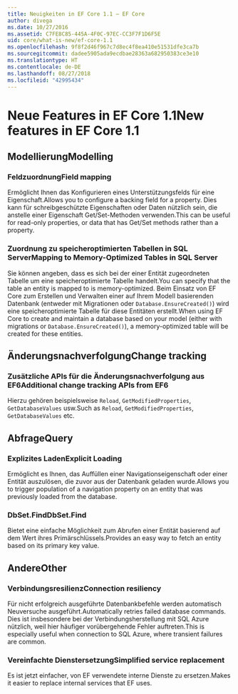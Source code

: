 ```yaml
---
title: Neuigkeiten in EF Core 1.1 – EF Core
author: divega
ms.date: 10/27/2016
ms.assetid: C7FE8C85-445A-4F0C-97EC-CC3F7F1D6F5E
uid: core/what-is-new/ef-core-1.1
ms.openlocfilehash: 9f8f2d46f967c7d8ec4f8ea410e51531dfe3ca7b
ms.sourcegitcommit: dadee5905ada9ecdbae28363a682950383ce3e10
ms.translationtype: HT
ms.contentlocale: de-DE
ms.lasthandoff: 08/27/2018
ms.locfileid: "42995434"
---
```

# <a name="new-features-in-ef-core-11"></a><span data-ttu-id="a54bb-102">Neue Features in EF Core 1.1</span><span class="sxs-lookup"><span data-stu-id="a54bb-102">New features in EF Core 1.1</span></span>

## <a name="modelling"></a><span data-ttu-id="a54bb-103">Modellierung</span><span class="sxs-lookup"><span data-stu-id="a54bb-103">Modelling</span></span>
### <a name="field-mapping"></a><span data-ttu-id="a54bb-104">Feldzuordnung</span><span class="sxs-lookup"><span data-stu-id="a54bb-104">Field mapping</span></span>
<span data-ttu-id="a54bb-105">Ermöglicht Ihnen das Konfigurieren eines Unterstützungsfelds für eine Eigenschaft.</span><span class="sxs-lookup"><span data-stu-id="a54bb-105">Allows you to configure a backing field for a property.</span></span> <span data-ttu-id="a54bb-106">Dies kann für schreibgeschützte Eigenschaften oder Daten nützlich sein, die anstelle einer Eigenschaft Get/Set-Methoden verwenden.</span><span class="sxs-lookup"><span data-stu-id="a54bb-106">This can be useful for read-only properties, or data that has Get/Set methods rather than a property.</span></span>
### <a name="mapping-to-memory-optimized-tables-in-sql-server"></a><span data-ttu-id="a54bb-107">Zuordnung zu speicheroptimierten Tabellen in SQL Server</span><span class="sxs-lookup"><span data-stu-id="a54bb-107">Mapping to Memory-Optimized Tables in SQL Server</span></span>
<span data-ttu-id="a54bb-108">Sie können angeben, dass es sich bei der einer Entität zugeordneten Tabelle um eine speicheroptimierte Tabelle handelt.</span><span class="sxs-lookup"><span data-stu-id="a54bb-108">You can specify that the table an entity is mapped to is memory-optimized.</span></span> <span data-ttu-id="a54bb-109">Beim Einsatz von EF Core zum Erstellen und Verwalten einer auf Ihrem Modell basierenden Datenbank (entweder mit Migrationen oder `Database.EnsureCreated()`) wird eine speicheroptimierte Tabelle für diese Entitäten erstellt.</span><span class="sxs-lookup"><span data-stu-id="a54bb-109">When using EF Core to create and maintain a database based on your model (either with migrations or `Database.EnsureCreated()`), a memory-optimized table will be created for these entities.</span></span>

## <a name="change-tracking"></a><span data-ttu-id="a54bb-110">Änderungsnachverfolgung</span><span class="sxs-lookup"><span data-stu-id="a54bb-110">Change tracking</span></span>
### <a name="additional-change-tracking-apis-from-ef6"></a><span data-ttu-id="a54bb-111">Zusätzliche APIs für die Änderungsnachverfolgung aus EF6</span><span class="sxs-lookup"><span data-stu-id="a54bb-111">Additional change tracking APIs from EF6</span></span>
<span data-ttu-id="a54bb-112">Hierzu gehören beispielsweise `Reload`, `GetModifiedProperties`, `GetDatabaseValues` usw.</span><span class="sxs-lookup"><span data-stu-id="a54bb-112">Such as `Reload`, `GetModifiedProperties`, `GetDatabaseValues` etc.</span></span>

## <a name="query"></a><span data-ttu-id="a54bb-113">Abfrage</span><span class="sxs-lookup"><span data-stu-id="a54bb-113">Query</span></span>
### <a name="explicit-loading"></a><span data-ttu-id="a54bb-114">Explizites Laden</span><span class="sxs-lookup"><span data-stu-id="a54bb-114">Explicit Loading</span></span>
<span data-ttu-id="a54bb-115">Ermöglicht es Ihnen, das Auffüllen einer Navigationseigenschaft oder einer Entität auszulösen, die zuvor aus der Datenbank geladen wurde.</span><span class="sxs-lookup"><span data-stu-id="a54bb-115">Allows you to trigger population of a navigation property on an entity that was previously loaded from the database.</span></span>
### <a name="dbsetfind"></a><span data-ttu-id="a54bb-116">DbSet.Find</span><span class="sxs-lookup"><span data-stu-id="a54bb-116">DbSet.Find</span></span>
<span data-ttu-id="a54bb-117">Bietet eine einfache Möglichkeit zum Abrufen einer Entität basierend auf dem Wert ihres Primärschlüssels.</span><span class="sxs-lookup"><span data-stu-id="a54bb-117">Provides an easy way to fetch an entity based on its primary key value.</span></span>

## <a name="other"></a><span data-ttu-id="a54bb-118">Andere</span><span class="sxs-lookup"><span data-stu-id="a54bb-118">Other</span></span>
### <a name="connection-resiliency"></a><span data-ttu-id="a54bb-119">Verbindungsresilienz</span><span class="sxs-lookup"><span data-stu-id="a54bb-119">Connection resiliency</span></span>
<span data-ttu-id="a54bb-120">Für nicht erfolgreich ausgeführte Datenbankbefehle werden automatisch Neuversuche ausgeführt.</span><span class="sxs-lookup"><span data-stu-id="a54bb-120">Automatically retries failed database commands.</span></span> <span data-ttu-id="a54bb-121">Dies ist insbesondere bei der Verbindungsherstellung mit SQL Azure nützlich, weil hier häufiger vorübergehende Fehler auftreten.</span><span class="sxs-lookup"><span data-stu-id="a54bb-121">This is especially useful when connection to SQL Azure, where transient failures are common.</span></span>
### <a name="simplified-service-replacement"></a><span data-ttu-id="a54bb-122">Vereinfachte Dienstersetzung</span><span class="sxs-lookup"><span data-stu-id="a54bb-122">Simplified service replacement</span></span>
<span data-ttu-id="a54bb-123">Es ist jetzt einfacher, von EF verwendete interne Dienste zu ersetzen.</span><span class="sxs-lookup"><span data-stu-id="a54bb-123">Makes it easier to replace internal services that EF uses.</span></span>
